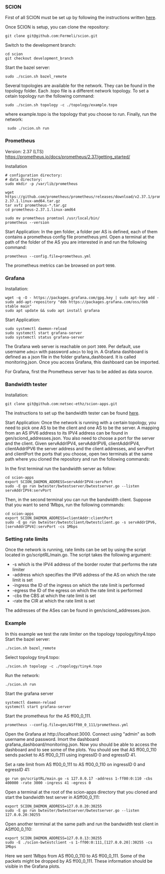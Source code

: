 ### SCION
First of all SCION must be set up by following the instructions written [here](https://scion.docs.anapaya.net/en/latest/build/setup.html). 

Once SCION is setup, you can clone the repository:
```
git clone git@github.com:Fermeli/scion.git
```
Switch to the development branch:
```
cd scion
git checkout development_branch
```

Start the bazel server:
```
sudo ./scion.sh bazel_remote
```

Several topologies are available for the network. They can be found in the topology folder. Each .topo file is a different network topology. To set a cetain topology run the following command:
```
sudo ./scion.sh topology -c ./topology/example.topo 
```
where example.topo is the topology that you choose to run.
Finally, run the network:
```
 sudo ./scion.sh run
```

### Prometheus
Version: 2.37 (LTS)
https://prometheus.io/docs/prometheus/2.37/getting_started/

Installation
```
# configuration directory:
# data directory:
sudo mkdir -p /var/lib/prometheus

wget https://github.com/prometheus/prometheus/releases/download/v2.37.1/prometheus-2.37.1.linux-amd64.tar.gz
tar xvfz prometheus-*.tar.gz
cd prometheus-2.37.1.linux-amd64

sudo mv prometheus promtool /usr/local/bin/
prometheus --version
```

Start Application:
In the gen folder, a folder per AS is defined, each of them contains a prometheus config file prometheus.yml. Open a terminal at the path of the folder of the AS you are interested in and run the following command:
```
prometheus --config.file=prometheus.yml
```

The prometheus metrics can be browsed on port `9090`.

### Grafana

Installation:
```
wget -q -O - https://packages.grafana.com/gpg.key | sudo apt-key add -
sudo add-apt-repository "deb https://packages.grafana.com/oss/deb stable main"
sudo apt update && sudo apt install grafana
```

Start Application:
```
sudo systemctl daemon-reload
sudo systemctl start grafana-server
sudo systemctl status grafana-server
```

The Grafana web server is reachable on port `3000`. Per default, use username `admin` with password `admin` to log in.
A Grafana dashboard is defined as a json file in the folder grafana_dashboard. It is called monitoring.json. Once you access Grafana, this dashboard can  be imported.

For Grafana, first the Prometheus server has to be added as data source.

### Bandwidth tester
Installation:
```
git clone git@github.com:netsec-ethz/scion-apps.git
```
The instructions to set up the bandwidth tester can be found [here](https://github.com/netsec-ethz/scion-apps#installation).

Start Application:
Once the network is running with a certain topology, you need to pick one AS to be the client and one AS to be the server. A mapping from an AS IPV6 address to its IPV4 address can be found in gen/sciond_addresses.json. You also need to choose a port for the server and the client. Given servAddrIPV4, servAddrIPV6, clientAddrIPV4, clientAddrIPV6 the server address and the client addresses, and servPort and clientPort the ports that you choose, open two terminals at the same path where you cloned the repository and run the following commands:

In the first terminal run the bandwidth server as follow:
```
cd scion-apps
export SCION_DAEMON_ADDRESS=servAddrIPV4:servPort
sudo -E go run bwtester/bwtestserver/bwtestserver.go --listen servAddrIPV4:servPort
```
Then, in the second terminal you can run the bandwidth client. Suppose that you want to send 1Mbps, run the following commands:
```
cd scion-apps
export SCION_DAEMON_ADDRESS=clientAddr:clientPort
sudo -E go run bwtester/bwtestclient/bwtestclient.go -s servAddrIPV6,[servAddrIPV4]:servPort -cs 1Mbps
```
### Setting rate limits
Once the network is running, rate limits can be set by using the script located in go/scriptRL/main.go.
The script takes the following argument:
* -s which is the IPV4 address of the border router that performs the rate limiter
* -address which specifies the IPV6 address of the AS on which the rate limit is set
* -ingress the ID of the ingress on which the rate limit is performed
* -egress the ID of the egress on which the rate limit is performed
* -cbs the CBS at which the rate limit is set
* -rate the CIR at which the rate limit is set

The addresses of the ASes can be found in gen/sciond_addresses.json.

### Example
In this example we test the rate limiter on the topology topology/tiny4.topo
Start the bazel server:
```
./scion.sh bazel_remote
```
Select topology tiny4.topo:
```
./scion.sh topology -c ./topology/tiny4.topo
```
Run the network:
```
./scion.sh run
```
Start the grafana server
```
systemctl daemon-reload
systemctl start grafana-server
```
Start the prometheus for the AS ff00_0_111.
```
prometheus --config.file=gen/ASff00_0_111/prometheus.yml
```
Open the Grafana at http://localhost:3000. Connect using "admin" as both username and password. Imort the dashboard grafana_dashboard/monitoring.json. Now you should be able to access the dashboard and to see some of the plots. You should see that AS ff00_0_110 sends packet to AS ff00_0_111 using ingressID 0 and egressID 41.

Set a rate limit from AS ff00_0_111 to AS ff00_0_110 on ingressID 0 and egressID 41:
```
go run go/scriptRL/main.go -s 127.0.0.17 -address 1-ff00:0:110 -cbs 400000 -rate 3000 -ingress 41 -egress 0
```

Open a terminal at the root of the scion-apps directory that you cloned and start the bandwidth test server in ASff00_0_111:
```
export SCION_DAEMON_ADDRESS=127.0.0.20:30255
sudo -E go run bwtester/bwtestserver/bwtestserver.go --listen 127.0.0.20:30255
```
Open another terminal at the same path and run the bandwidth test client in ASff00_0_110:
```
export SCION_DAEMON_ADDRESS=127.0.0.13:30255
sudo -E ./scion-bwtestclient -s 1-ff00:0:111,[127.0.0.20]:30255 -cs 1Mbps
```
Here we sent 1Mbps from AS ff00_0_110 to AS ff00_0_111. Some of the packets might be dropped by AS ff00_0_111. These information should be visible in the Grafana plots.

